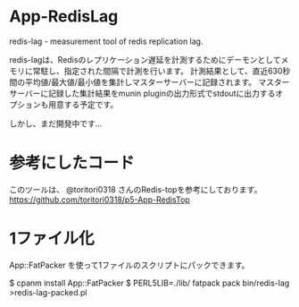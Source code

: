 App-RedisLag
============
redis-lag -  measurement tool of redis replication lag.

redis-lagは、Redisのレプリケーション遅延を計測するためにデーモンとしてメモリに常駐し、指定された間隔で計測を行います。
計測結果として、直近630秒間の平均値/最大値/最小値を集計しマスターサーバーに記録されます。
マスターサーバーに記録した集計結果をmunin pluginの出力形式でstdoutに出力するオプションも用意する予定です。

しかし、まだ開発中です...


参考にしたコード
===============

このツールは、 @toritori0318 さんのRedis-topを参考にしております。
https://github.com/toritori0318/p5-App-RedisTop

1ファイル化
===========

App::FatPacker を使って1ファイルのスクリプトにパックできます。

$ cpanm install App::FatPacker
$ PERL5LIB=./lib/ fatpack pack bin/redis-lag >redis-lag-packed.pl
